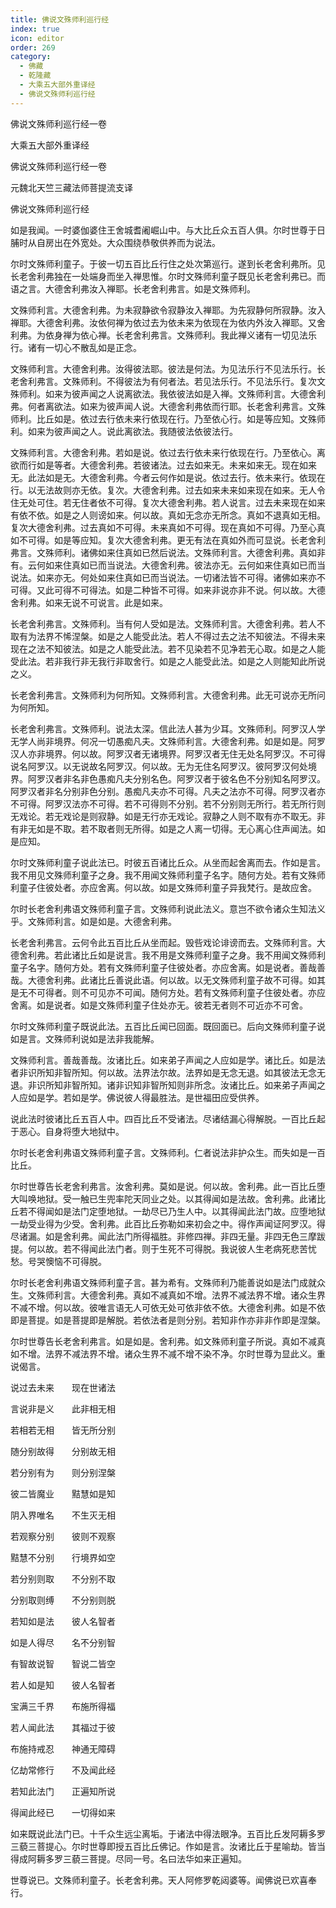```yaml
---
title: 佛说文殊师利巡行经
index: true
icon: editor
order: 269
category:
  - 佛藏
  - 乾隆藏
  - 大乘五大部外重译经
  - 佛说文殊师利巡行经
---
```


佛说文殊师利巡行经一卷  

大乘五大部外重译经  

佛说文殊师利巡行经一卷  

元魏北天竺三藏法师菩提流支译  

佛说文殊师利巡行经  

如是我闻。一时婆伽婆住王舍城耆阇崛山中。与大比丘众五百人俱。尔时世尊于日脯时从自房出在外宽处。大众围绕恭敬供养而为说法。  

尔时文殊师利童子。于彼一切五百比丘行住之处次第巡行。遂到长老舍利弗所。见长老舍利弗独在一处端身而坐入禅思惟。尔时文殊师利童子既见长老舍利弗已。而语之言。大德舍利弗汝入禅耶。长老舍利弗言。如是文殊师利。  

文殊师利言。大德舍利弗。为未寂静欲令寂静汝入禅耶。为先寂静何所寂静。汝入禅耶。大德舍利弗。汝依何禅为依过去为依未来为依现在为依内外汝入禅耶。又舍利弗。为依身禅为依心禅。长老舍利弗言。文殊师利。我此禅义诸有一切见法乐行。诸有一切心不散乱如是正念。  

文殊师利言。大德舍利弗。汝得彼法耶。彼法是何法。为见法乐行不见法乐行。长老舍利弗言。文殊师利。不得彼法为有何者法。若见法乐行。不见法乐行。复次文殊师利。如来为彼声闻之人说离欲法。我依彼法如是入禅。文殊师利言。大德舍利弗。何者离欲法。如来为彼声闻人说。大德舍利弗依而行耶。长老舍利弗言。文殊师利。比丘如是。依过去行依未来行依现在行。乃至依心行。如是等应知。文殊师利。如来为彼声闻之人。说此离欲法。我随彼法依彼法行。  

文殊师利言。大德舍利弗。若如是说。依过去行依未来行依现在行。乃至依心。离欲而行如是等者。大德舍利弗。若彼诸法。过去如来无。未来如来无。现在如来无。此法如是无。大德舍利弗。今者云何作如是说。依过去行。依未来行。依现在行。以无法故则亦无依。复次。大德舍利弗。过去如来未来如来现在如来。无人令住无处可住。若无住者依不可得。复次大德舍利弗。若人说言。过去未来现在如来有依不依。如是之人则谤如来。何以故。真如无念亦无所念。真如不退真如无相。复次大德舍利弗。过去真如不可得。未来真如不可得。现在真如不可得。乃至心真如不可得。如是等应知。复次大德舍利弗。更无有法在真如外而可显说。长老舍利弗言。文殊师利。诸佛如来住真如已然后说法。文殊师利言。大德舍利弗。真如非有。云何如来住真如已而当说法。大德舍利弗。彼法亦无。云何如来住真如已而当说法。如来亦无。何处如来住真如已而当说法。一切诸法皆不可得。诸佛如来亦不可得。又此可得不可得法。如是二种皆不可得。如来非说亦非不说。何以故。大德舍利弗。如来无说不可说言。此是如来。  

长老舍利弗言。文殊师利。当有何人受如是法。文殊师利言。大德舍利弗。若人不取有为法界不悕涅槃。如是之人能受此法。若人不得过去之法不知彼法。不得未来现在之法不知彼法。如是之人能受此法。若不见染若不见净若无心取。如是之人能受此法。若非我行非无我行非取舍行。如是之人能受此法。如是之人则能知此所说之义。  

长老舍利弗言。文殊师利为何所知。文殊师利言。大德舍利弗。此无可说亦无所问为何所知。  

长老舍利弗言。文殊师利。说法太深。信此法人甚为少耳。文殊师利。阿罗汉人学无学人尚非境界。何况一切愚痴凡夫。文殊师利言。大德舍利弗。如是如是。阿罗汉人亦非境界。何以故。阿罗汉者无诸境界。阿罗汉者无住无处名阿罗汉。不可得说名阿罗汉。以无说故名阿罗汉。何以故。无为无住名阿罗汉。彼阿罗汉何处境界。阿罗汉者非名非色愚痴凡夫分别名色。阿罗汉者于彼名色不分别知名阿罗汉。阿罗汉者非名分别非色分别。愚痴凡夫亦不可得。凡夫之法亦不可得。阿罗汉者亦不可得。阿罗汉法亦不可得。若不可得则不分别。若不分别则无所行。若无所行则无戏论。若无戏论是则寂静。如是无行亦无戏论。寂静之人则不取有亦不取无。非有非无如是不取。若不取者则无所得。如是之人离一切得。无心离心住声闻法。如是应知。  

尔时文殊师利童子说此法已。时彼五百诸比丘众。从坐而起舍离而去。作如是言。我不用见文殊师利童子之身。我不用闻文殊师利童子名字。随何方处。若有文殊师利童子住彼处者。亦应舍离。何以故。如是文殊师利童子异我梵行。是故应舍。  

尔时长老舍利弗语文殊师利童子言。文殊师利说此法义。意岂不欲令诸众生知法义乎。文殊师利言。如是如是。大德舍利弗。  

长老舍利弗言。云何令此五百比丘从坐而起。毁呰戏论诽谤而去。文殊师利言。大德舍利弗。若此诸比丘如是说言。我不用是文殊师利童子之身。我不用闻文殊师利童子名字。随何方处。若有文殊师利童子住彼处者。亦应舍离。如是说者。善哉善哉。大德舍利弗。此诸比丘善说此语。何以故。以无文殊师利童子故不可得。如其是无不可得者。则不可见亦不可闻。随何方处。若有文殊师利童子住彼处者。亦应舍离。如是说者。如是文殊师利童子住处亦无。彼若无者则不可近亦不可舍。  

尔时文殊师利童子既说此法。五百比丘闻已回面。既回面已。后向文殊师利童子说如是言。文殊师利说如是法非我能解。  

文殊师利言。善哉善哉。汝诸比丘。如来弟子声闻之人应如是学。诸比丘。如是法者非识所知非智所知。何以故。法界法尔故。法界如是无念无退。如其彼法无念无退。非识所知非智所知。诸非识知非智所知则非所念。汝诸比丘。如来弟子声闻之人应如是学。若如是学。佛说彼人得最胜法。是世福田应受供养。  

说此法时彼诸比丘五百人中。四百比丘不受诸法。尽诸结漏心得解脱。一百比丘起于恶心。自身将堕大地狱中。  

尔时长老舍利弗语文殊师利童子言。文殊师利。仁者说法非护众生。而失如是一百比丘。  

尔时世尊告长老舍利弗言。汝舍利弗。莫如是说。何以故。舍利弗。此一百比丘堕大叫唤地狱。受一触已生兜率陀天同业之处。以其得闻如是法故。舍利弗。此诸比丘若不得闻如是法门定堕地狱。一劫尽已乃生人中。以其得闻此法门故。应堕地狱一劫受业得为少受。舍利弗。此百比丘弥勒如来初会之中。得作声闻证阿罗汉。得尽诸漏。如是舍利弗。闻此法门所得福胜。非修四禅。非四无量。非四无色三摩跋提。何以故。若不得闻此法门者。则于生死不可得脱。我说彼人生老病死悲苦忧愁。号哭懊恼不可得脱。  

尔时长老舍利弗语文殊师利童子言。甚为希有。文殊师利乃能善说如是法门成就众生。文殊师利言。大德舍利弗。真如不减真如不增。法界不减法界不增。诸众生界不减不增。何以故。彼唯言语无人可依无处可依非依不依。大德舍利弗。如是不依即是菩提。如是菩提即是解脱。若依法者是则分别。若知非作亦非非作即是涅槃。  

尔时世尊告长老舍利弗言。如是如是。舍利弗。如文殊师利童子所说。真如不减真如不增。法界不减法界不增。诸众生界不减不增不染不净。尔时世尊为显此义。重说偈言。  

说过去未来　　现在世诸法  

言说非是义　　此非相无相  

若相若无相　　皆无所分别  

随分别故得　　分别故无相  

若分别有为　　则分别涅槃  

彼二皆魔业　　黠慧如是知  

阴入界唯名　　不生灭无相  

若观察分别　　彼则不观察  

黠慧不分别　　行境界如空  

若分别则取　　不分别不取  

分别取则缚　　不分别则脱  

若知如是法　　彼人名智者  

如是人得尽　　名不分别智  

有智故说智　　智说二皆空  

若人如是知　　彼人名智者  

宝满三千界　　布施所得福  

若人闻此法　　其福过于彼  

布施持戒忍　　神通无障碍  

亿劫常修行　　不及闻此经  

若知此法门　　正遍知所说  

得闻此经已　　一切得如来  

如来既说此法门已。十千众生远尘离垢。于诸法中得法眼净。五百比丘发阿耨多罗三藐三菩提心。尔时世尊即授五百比丘佛记。作如是言。汝诸比丘于星喻劫。皆当得成阿耨多罗三藐三菩提。尽同一号。名曰法华如来正遍知。  

世尊说已。文殊师利童子。长老舍利弗。天人阿修罗乾闼婆等。闻佛说已欢喜奉行。  
